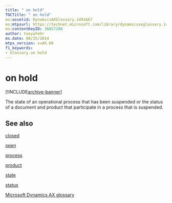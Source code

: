 ```yaml
---
title: " on hold"
TOCTitle: " on hold"
ms:assetid: DynamicsAXGlossary.1491667
ms:mtpsurl: https://technet.microsoft.com/library/dynamicsaxglossary.1491667(v=AX.60)
ms:contentKeyID: 36057208
author: tonyafehr
ms.date: 08/25/2014
mtps_version: v=AX.60
f1_keywords:
- Glossary.on hold
---
```


# on hold


[!INCLUDE[archive-banner](includes/archive-banner.md)]

The state of an operational process that has been suspended or the status of a document and product that participate in a process that is suspended.

## See also

[closed](closed.md)

[open](open.md)

[process](process.md)

[product](product.md)

[state](state.md)

[status](status.md)

[Microsoft Dynamics AX glossary](glossary/microsoft-dynamics-ax-glossary.md)

  


